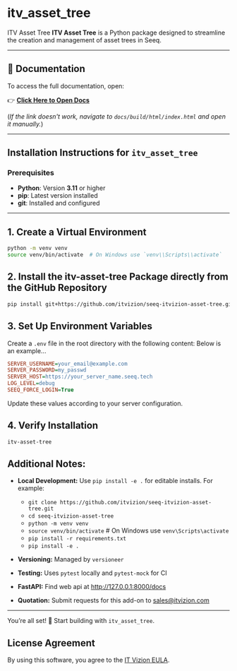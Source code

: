 # itv_asset_tree
ITV Asset Tree  **ITV Asset Tree** is a Python package designed to streamline the creation and management of asset trees in Seeq. 

---

## 📖 Documentation

To access the full documentation, open:

👉 **[Click Here to Open Docs](docs/build/html/index.html)**

(_If the link doesn't work, navigate to `docs/build/html/index.html` and open it manually._)

---

## **Installation Instructions for `itv_asset_tree`**
### **Prerequisites**
- **Python**: Version **3.11** or higher  
- **pip**: Latest version installed  
- **git**: Installed and configured  

---

## 1. Create a Virtual Environment
```bash
python -m venv venv
source venv/bin/activate  # On Windows use `venv\\Scripts\\activate`
```

## 2. Install the itv-asset-tree Package directly from the GitHub Repository
```bash
pip install git+https://github.com/itvizion/seeq-itvizion-asset-tree.git
```

## 3. Set Up Environment Variables
Create a `.env` file in the root directory with the following content:
Below is an example...
```ini
SERVER_USERNAME=your_email@example.com
SERVER_PASSWORD=my_passwd
SERVER_HOST=https://your_server_name.seeq.tech
LOG_LEVEL=debug
SEEQ_FORCE_LOGIN=True
```
Update these values according to your server configuration.

## 4. Verify Installation
```bash
itv-asset-tree
```

## Additional Notes:
- **Local Development:** Use `pip install -e .` for editable installs.
    For example:
    - `git clone https://github.com/itvizion/seeq-itvizion-asset-tree.git`
    - `cd seeq-itvizion-asset-tree`
    - `python -m venv venv`
    - `source venv/bin/activate`  # On Windows use `venv\Scripts\activate`
    - `pip install -r requirements.txt`
    - `pip install -e .`

- **Versioning:** Managed by `versioneer`
- **Testing:** Uses `pytest` locally and `pytest-mock` for CI
- **FastAPI:** Find web api at http://127.0.0.1:8000/docs

- **Quotation:** Submit requests for this add-on to sales@itvizion.com

---
You’re all set! 🎉 Start building with `itv_asset_tree`.

## License Agreement
By using this software, you agree to the [IT Vizion EULA](https://itvizion.com/eula).


